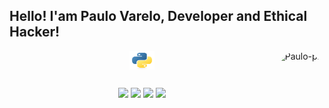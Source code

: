 ## Hello! I'am Paulo Varelo, Developer and Ethical Hacker!


<div align="center">
  <a href="https://github.com/pauloVarelo"&gt;
  <img height="180em"width="49%" src="https://github-readme-stats.vercel.app/api?username=pauloVarelo&show_icons=true&theme=dracula&include_all_commits=true&count_private=true"/&gt;
  <img height="180em" width="50%" src="https://github-readme-stats.vercel.app/api/top-langs/?username=pauloVarelo&layout=compact&langs_count_private=true&theme=dracula"/&gt;
</div>
   
<div align="center">
  <img align="center" alt="Paulo-Python" height="30" width="40" src="https://raw.githubusercontent.com/devicons/devicon/master/icons/python/python-original.svg"&gt;/>
  <img align="right" alt="Paulo-pic" height="150" style="border-radius:50px;" src="https://media-exp1.licdn.com/dms/image/C4D03AQHI7wkzohFIsQ/profile-displayphoto-shrink_800_800/0/1627613843146?e=1664409600&v=beta&t=xdiSoKtpfaKImoKaibwikzFpJQPAx14M1ouPASUOuXA"&gt;
</div>
 
   ##
 
<div>
  <a href="https://instagram.com/paulocolodedeus&quot; target="_blank"><img src="https://img.shields.io/badge/-Instagram-%23E4405F?style=for-the-badge&logo=instagram&logoColor=white&quot; target="_blank"></a>
 <a href="https://discord.gg/wagxzStdcR&quot; target="_blank"><img src="https://img.shields.io/badge/Discord-7289DA?style=for-the-badge&logo=discord&logoColor=white&quot; target="_blank"></a>
  <a href = "paulohenriquefree@gmail.com"><img src="https://img.shields.io/badge/-Gmail-%23333?style=for-the-badge&logo=gmail&logoColor=white&quot; target="_blank"></a>
  <a href="https://www.linkedin.com/in/paulo-henrique-de-maria-45875016a&quot; target="_blank"><img src="https://img.shields.io/badge/-LinkedIn-%230077B5?style=for-the-badge&logo=linkedin&logoColor=white&quot; target="_blank"></a>  
</div>

<picture>
  <source media="(prefers-color-scheme: dark)" srcset="https://raw.githubusercontent.com/ricardolimaa29/ricardolimaa29/output/pacman-contribution-graph-dark.svg"&gt;
  <source media="(prefers-color-scheme: light)" srcset="https://raw.githubusercontent.com/ricardolimaa29/ricardolimaa29/output/pacman-contribution-graph.svg"&gt;
  <img alt="pacman contribution graph" src="https://raw.githubusercontent.com/pauloVarelo/pauloVarelo/output/pacman-contribution-graph-dark.svg"&gt;
</picture>
